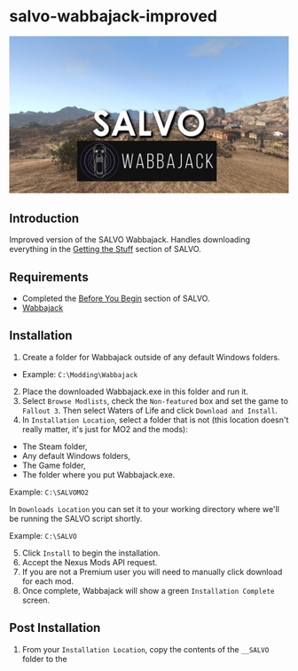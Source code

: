 # salvo-wabbajack-improved
![salvo wabbajack banner](https://github.com/zpok3/salvo-wabbajack-improved/raw/main/images/salvo_wj_banner.webp)

## Introduction
Improved version of the SALVO Wabbajack. Handles downloading everything in the [Getting the Stuff](https://salamand3r.fail/salvo/getting-the-stuff) section of SALVO.

## Requirements
- Completed the [Before You Begin](https://salamand3r.fail/salvo/before-you-begin) section of SALVO.
- [Wabbajack](https://www.wabbajack.org/)

## Installation
1. Create a folder for Wabbajack outside of any default Windows folders.
  - Example: `C:\Modding\Wabbajack`

2. Place the downloaded Wabbajack.exe in this folder and run it.
3. Select `Browse Modlists`, check the `Non-featured` box and set the game to `Fallout 3`. Then select Waters of Life and click `Download and Install`.
4. In `Installation Location`, select a folder that is not (this location doesn't really matter, it's just for MO2 and the mods):
  * The Steam folder,
  * Any default Windows folders,
  * The Game folder,
  * The folder where you put Wabbajack.exe.

Example: `C:\SALVOMO2`

In `Downloads Location` you can set it to your working directory where we'll be running the SALVO script shortly.

Example: `C:\SALVO`

5. Click `Install` to begin the installation.
6. Accept the Nexus Mods API request.
7. If you are not a Premium user you will need to manually click download for each mod.
8. Once complete, Wabbajack will show a green `Installation Complete` screen.

## Post Installation
1. From your `Installation Location`, copy the contents of the `__SALVO` folder to the 
